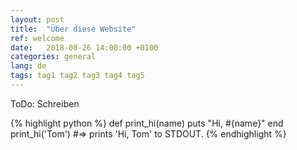 ```yaml
---
layout: post
title:  "Über diese Website"
ref: welcome
date:   2018-08-26 14:00:00 +0100
categories: general
lang: de
tags: tag1 tag2 tag3 tag4 tag5
---
```

ToDo: Schreiben

{% highlight python %}
def print_hi(name)
  puts "Hi, #{name}"
end
print_hi('Tom')
#=> prints 'Hi, Tom' to STDOUT.
{% endhighlight %}

